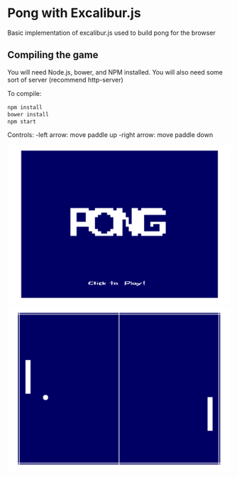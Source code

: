 # Pong with Excalibur.js

Basic implementation of excalibur.js used to build pong for the browser

## Compiling the game

You will need Node.js, bower, and NPM installed.
You will also need some sort of server (recommend http-server)

To compile:

    npm install
    bower install
    npm start

Controls:
    -left arrow: move paddle up
    -right arrow: move paddle down

![alt tag](https://github.com/pinkston4/Pong-with-ExcaliburJS/blob/master/resources/mainScreenShot.png)
![alt tag](https://github.com/pinkston4/Pong-with-ExcaliburJS/blob/master/resources/gameScreenShot.png)